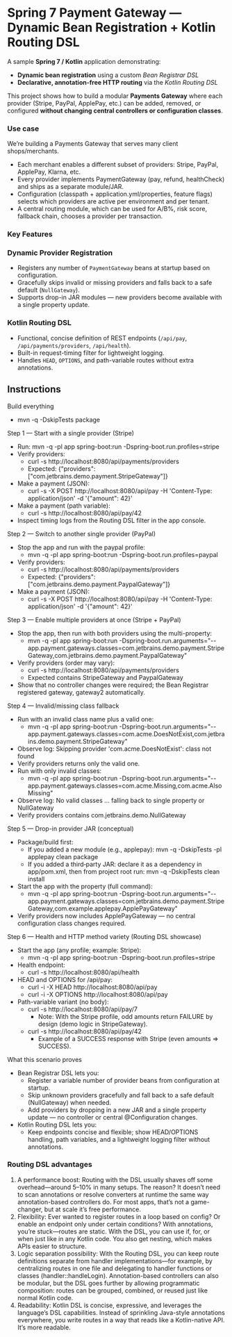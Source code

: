 # Spring 7 Payment Gateway — Dynamic Bean Registration + Kotlin Routing DSL

A sample **Spring 7 / Kotlin** application demonstrating:
- **Dynamic bean registration** using a custom *Bean Registrar DSL*
- **Declarative, annotation-free HTTP routing** via the *Kotlin Routing DSL*

This project shows how to build a modular **Payments Gateway** where each provider (Stripe, PayPal, ApplePay, etc.) can be added, removed, or configured **without changing central controllers or configuration classes**.

### Use case

We’re building a Payments Gateway that serves many client shops/merchants.

- Each merchant enables a different subset of providers: Stripe, PayPal, ApplePay, Klarna, etc. 
- Every provider implements PaymentGateway (pay, refund, healthCheck) and ships as a separate module/JAR. 
- Configuration (classpath + application.yml/properties, feature flags) selects which providers are active per environment and per tenant. 
- A central routing module, which can be used for A/B%, risk score, fallback chain, chooses a provider per transaction.

### Key Features

### Dynamic Provider Registration
- Registers any number of `PaymentGateway` beans at startup based on configuration.
- Gracefully skips invalid or missing providers and falls back to a safe default (`NullGateway`).
- Supports drop-in JAR modules — new providers become available with a single property update.

### Kotlin Routing DSL
- Functional, concise definition of REST endpoints (`/api/pay`, `/api/payments/providers`, `/api/health`).
- Built-in request-timing filter for lightweight logging.
- Handles `HEAD`, `OPTIONS`, and path-variable routes without extra annotations.

## Instructions
Build everything
- mvn -q -DskipTests package

Step 1 — Start with a single provider (Stripe)
- Run: mvn -q -pl app spring-boot:run -Dspring-boot.run.profiles=stripe
- Verify providers:
  - curl -s http://localhost:8080/api/payments/providers
  - Expected: {"providers":["com.jetbrains.demo.payment.StripeGateway"]}
- Make a payment (JSON):
  - curl -s -X POST http://localhost:8080/api/pay -H 'Content-Type: application/json' -d '{"amount": 42}'
- Make a payment (path variable):
  - curl -s http://localhost:8080/api/pay/42
- Inspect timing logs from the Routing DSL filter in the app console.

Step 2 — Switch to another single provider (PayPal)
- Stop the app and run with the paypal profile:
  - mvn -q -pl app spring-boot:run -Dspring-boot.run.profiles=paypal
- Verify providers:
  - curl -s http://localhost:8080/api/payments/providers
  - Expected: {"providers":["com.jetbrains.demo.payment.PaypalGateway"]} 
- Make a payment (JSON):
  - curl -s -X POST http://localhost:8080/api/pay -H 'Content-Type: application/json' -d '{"amount": 42}'

Step 3 — Enable multiple providers at once (Stripe + PayPal)
- Stop the app, then run with both providers using the multi-property:
  - mvn -q -pl app spring-boot:run -Dspring-boot.run.arguments="--app.payment.gateways.classes=com.jetbrains.demo.payment.StripeGateway,com.jetbrains.demo.payment.PaypalGateway"
- Verify providers (order may vary):
  - curl -s http://localhost:8080/api/payments/providers
  - Expected contains StripeGateway and PaypalGateway
- Show that no controller changes were required; the Bean Registrar registered gateway, gateway2 automatically.

Step 4 — Invalid/missing class fallback
- Run with an invalid class name plus a valid one:
  - mvn -q -pl app spring-boot:run -Dspring-boot.run.arguments="--app.payment.gateways.classes=com.acme.DoesNotExist,com.jetbrains.demo.payment.StripeGateway"
- Observe log: Skipping provider 'com.acme.DoesNotExist': class not found
- Verify providers returns only the valid one.
- Run with only invalid classes:
  - mvn -q -pl app spring-boot:run -Dspring-boot.run.arguments="--app.payment.gateways.classes=com.acme.Missing,com.acme.AlsoMissing"
- Observe log: No valid classes ... falling back to single property or NullGateway
- Verify providers contains com.jetbrains.demo.NullGateway

Step 5 — Drop-in provider JAR (conceptual)
- Package/build first:
  - If you added a new module (e.g., applepay): mvn -q -DskipTests -pl applepay clean package
  - If you added a third‑party JAR: declare it as a dependency in app/pom.xml, then from project root run: mvn -q -DskipTests clean install
- Start the app with the property (full command):
  - mvn -q -pl app spring-boot:run -Dspring-boot.run.arguments="--app.payment.gateways.classes=com.jetbrains.demo.payment.StripeGateway,com.example.applepay.ApplePayGateway"
- Verify providers now includes ApplePayGateway — no central configuration class changes required.

Step 6 — Health and HTTP method variety (Routing DSL showcase)
- Start the app (any profile; example: Stripe):
  - mvn -q -pl app spring-boot:run -Dspring-boot.run.profiles=stripe
- Health endpoint:
  - curl -s http://localhost:8080/api/health
- HEAD and OPTIONS for /api/pay:
  - curl -i -X HEAD http://localhost:8080/api/pay
  - curl -i -X OPTIONS http://localhost:8080/api/pay
- Path-variable variant (no body):
  - curl -s http://localhost:8080/api/pay/7
    - Note: With the Stripe profile, odd amounts return FAILURE by design (demo logic in StripeGateway).
  - curl -s http://localhost:8080/api/pay/42
    - Example of a SUCCESS response with Stripe (even amounts => SUCCESS).

What this scenario proves
- Bean Registrar DSL lets you:
  - Register a variable number of provider beans from configuration at startup.
  - Skip unknown providers gracefully and fall back to a safe default (NullGateway) when needed.
  - Add providers by dropping in a new JAR and a single property update — no controller or central @Configuration changes.
- Kotlin Routing DSL lets you:
  - Keep endpoints concise and flexible; show HEAD/OPTIONS handling, path variables, and a lightweight logging filter without annotations.

### Routing DSL advantages
1. A performance boost: Routing with the DSL usually shaves off some overhead—around 5–10% in many setups. The reason? It doesn’t need to scan annotations or resolve converters at runtime the same way annotation-based controllers do. For most apps, that’s not a game-changer, but at scale it’s free performance. 
2. Flexibility: Ever wanted to register routes in a loop based on config? Or enable an endpoint only under certain conditions? With annotations, you’re stuck—routes are static. With the DSL, you can use if, for, or when just like in any Kotlin code. You also get nesting, which makes APIs easier to structure.
3. Logic separation possibility: With the Routing DSL, you can keep route definitions separate from handler implementations—for example, by centralizing routes in one file and delegating to handler functions or classes (handler::handleLogin). Annotation-based controllers can also be modular, but the DSL goes further by allowing programmatic composition: routes can be grouped, combined, or reused just like normal Kotlin code. 
4. Readability: Kotlin DSL is concise, expressive, and leverages the language’s DSL capabilities. Instead of sprinkling Java-style annotations everywhere, you write routes in a way that reads like a Kotlin-native API. It’s more readable.
